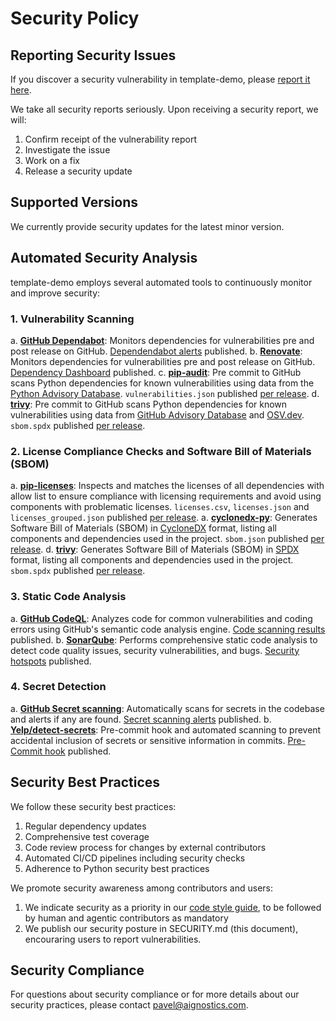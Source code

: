 # Security Policy

## Reporting Security Issues

If you discover a security vulnerability in template-demo, please [report it here](https://github.com/pavel-trunov/template-demo/security/advisories/new).

We take all security reports seriously. Upon receiving a security report, we will:
1. Confirm receipt of the vulnerability report
2. Investigate the issue
3. Work on a fix
4. Release a security update

## Supported Versions

We currently provide security updates for the latest minor version.

## Automated Security Analysis

template-demo employs several automated tools to continuously monitor and improve security:

### 1. Vulnerability Scanning

a. **[GitHub Dependabot](https://github.com/dependabot)**: Monitors dependencies for vulnerabilities pre and post release on GitHub. [Dependendabot alerts](https://github.com/pavel-trunov/template-demo/security/dependabot) published.
b. **[Renovate](https://www.mend.io/renovate/)**: Monitors dependencies for vulnerabilities pre and post release on GitHub. [Dependency Dashboard](https://github.com/pavel-trunov/template-demo/issues?q=is%3Aissue%20state%3Aopen%20Dependency%20Dashboard) published.
c. **[pip-audit](https://pypi.org/project/pip-audit/)**: Pre commit to GitHub scans Python dependencies for known vulnerabilities using data from the [Python Advisory Database](https://github.com/pypa/advisory-database). `vulnerabilities.json` published [per release](https://github.com/pavel-trunov/template-demo/releases).
d. **[trivy](https://trivy.dev/latest/)**: Pre commit to GitHub scans Python dependencies for known vulnerabilities using data from [GitHub Advisory Database](https://github.com/advisories?query=ecosystem%3Apip) and [OSV.dev](https://osv.dev/list?q=&ecosystem=PyPI). `sbom.spdx` published [per release](https://github.com/pavel-trunov/template-demo/releases).

### 2. License Compliance Checks and Software Bill of Materials (SBOM)

a. **[pip-licenses](https://pypi.org/project/pip-licenses/)**: Inspects and matches the licenses of all dependencies with allow list to ensure compliance with licensing requirements and avoid using components with problematic licenses. `licenses.csv`, `licenses.json` and `licenses_grouped.json` published [per release](https://github.com/pavel-trunov/template-demo/releases).
a. **[cyclonedx-py](https://github.com/CycloneDX/cyclonedx-python)**: Generates Software Bill of Materials (SBOM) in [CycloneDX](https://cyclonedx.org/) format, listing all components and dependencies used in the project. `sbom.json` published [per release](https://github.com/pavel-trunov/template-demo/releases).
d. **[trivy](https://trivy.dev/latest/)**: Generates Software Bill of Materials (SBOM) in [SPDX](https://spdx.dev/) format, listing all components and dependencies used in the project. `sbom.spdx` published [per release](https://github.com/pavel-trunov/template-demo/releases).

### 3. Static Code Analysis

a. **[GitHub CodeQL](https://codeql.github.com/)**: Analyzes code for common vulnerabilities and coding errors using GitHub's semantic code analysis engine. [Code scanning results](https://github.com/pavel-trunov/template-demo/security/code-scanning) published.
b. **[SonarQube](https://www.sonarsource.com/products/sonarcloud/)**: Performs comprehensive static code analysis to detect code quality issues, security vulnerabilities, and bugs. [Security hotspots](https://sonarcloud.io/project/security_hotspots?id=pavel-trunov_template-demo) published.

### 4. Secret Detection
a. **[GitHub Secret scanning](https://docs.github.com/en/code-security/secret-scanning/introduction/about-secret-scanning)**: Automatically scans for secrets in the codebase and alerts if any are found. [Secret scanning alerts](https://github.com/pavel-trunov/template-demo/security/secret-scanning) published.
b. **[Yelp/detect-secrets](https://github.com/Yelp/detect-secrets)**: Pre-commit hook and automated scanning to prevent accidental inclusion of secrets or sensitive information in commits. [Pre-Commit hook](https://github.com/pavel-trunov/template-demo/blob/main/.pre-commit-config.yaml) published.

## Security Best Practices

We follow these security best practices:
1. Regular dependency updates
2. Comprehensive test coverage
3. Code review process for changes by external contributors
4. Automated CI/CD pipelines including security checks
5. Adherence to Python security best practices

We promote security awareness among contributors and users:
1. We indicate security as a priority in our
   [code style guide](CODE_STYLE.md), to be followed by human and agentic
   contributors as mandatory
2. We publish our security posture in SECURITY.md (this document), encouraring
   users to report vulnerabilities.

## Security Compliance

For questions about security compliance or for more details about our security practices, please contact pavel@aignostics.com.
